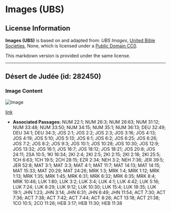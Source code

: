 # Images (UBS)

## License Information

**Images (UBS)** is based on and adapted from: _UBS Images_, [United Bible Societies](https://unitedbiblesocieties.org/), None, which is licensed under a [Public Domain CC0](https://creativecommons.org/public-domain/cc0/).

This markdown version is provided under the same license.



--------------------------------

## Désert de Judée (id: 282450)

### Image Content

![Image](https://cdn.aquifer.bible/aquifer-content/resources/Media/WEB-0561_judaean_desert.jpg)

[link](https://cdn.aquifer.bible/aquifer-content/resources/Media/WEB-0561_judaean_desert.jpg)

* **Associated Passages:** NUM 22:1; NUM 26:3; NUM 26:63; NUM 31:12; NUM 33:48; NUM 33:50; NUM 34:15; NUM 35:1; NUM 36:13; DEU 32:49; DEU 34:1; DEU 34:3; JOS 2:1; JOS 2:2; JOS 2:3; JOS 3:16; JOS 4:13; JOS 4:19; JOS 5:10; JOS 5:13; JOS 6:1; JOS 6:2; JOS 6:25; JOS 6:26; JOS 7:2; JOS 8:2; JOS 9:3; JOS 10:1; JOS 10:28; JOS 10:30; JOS 12:9; JOS 13:32; JOS 16:1; JOS 16:7; JOS 18:12; JOS 18:21; JOS 20:8; JOS 24:11; 2SA 10:5; 1KI 16:34; 2KI 2:4; 2KI 2:5; 2KI 2:15; 2KI 2:18; 2KI 25:5; 1CH 6:63; 1CH 19:5; 2CH 28:15; EZR 2:34; NEH 3:2; NEH 7:36; JER 39:5; JER 52:8; MAT 3:1; MAT 3:3; MAT 4:1; MAT 11:7; MAT 14:13; MAT 14:15; MAT 15:33; MAT 20:29; MAT 24:26; MRK 1:3; MRK 1:4; MRK 1:12; MRK 1:13; MRK 1:35; MRK 1:45; MRK 6:31; MRK 6:32; MRK 6:35; MRK 8:4; MRK 10:46; LUK 1:80; LUK 3:2; LUK 3:4; LUK 4:1; LUK 4:42; LUK 5:16; LUK 7:24; LUK 8:29; LUK 9:12; LUK 10:30; LUK 15:4; LUK 18:35; LUK 19:1; JHN 1:23; JHN 3:14; JHN 6:31; JHN 6:49; JHN 11:54; ACT 7:30; ACT 7:36; ACT 7:38; ACT 7:42; ACT 7:44; ACT 8:26; ACT 13:18; ACT 21:38; 1CO 10:5; 2CO 11:26; HEB 3:17; HEB 11:30; HEB 11:38

